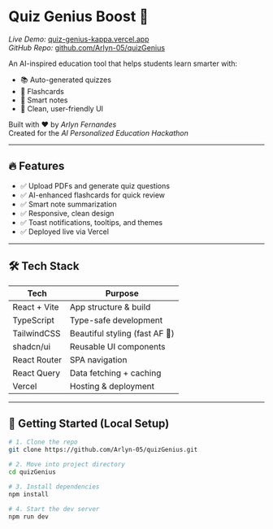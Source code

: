 # Quiz Genius Boost 🚀

*Live Demo:* [quiz-genius-kappa.vercel.app](https://quiz-genius-kappa.vercel.app)  
*GitHub Repo:* [github.com/Arlyn-05/quizGenius](https://github.com/Arlyn-05/quizGenius)

An AI-inspired education tool that helps students learn smarter with:
- 📚 Auto-generated quizzes
- 🧠 Flashcards
- 📝 Smart notes
- 🎨 Clean, user-friendly UI

Built with ❤ by *Arlyn Fernandes*  
Created for the *AI Personalized Education Hackathon*

---

## 🔥 Features

- ✅ Upload PDFs and generate quiz questions
- ✅ AI-enhanced flashcards for quick review
- ✅ Smart note summarization
- ✅ Responsive, clean design
- ✅ Toast notifications, tooltips, and themes
- ✅ Deployed live via Vercel

---

## 🛠 Tech Stack

| Tech        | Purpose                          |
|-------------|----------------------------------|
| React + Vite| App structure & build            |
| TypeScript  | Type-safe development            |
| TailwindCSS | Beautiful styling (fast AF 💅)   |
| shadcn/ui   | Reusable UI components           |
| React Router| SPA navigation                   |
| React Query | Data fetching + caching          |
| Vercel      | Hosting & deployment             |

---

## 🚀 Getting Started (Local Setup)

```bash
# 1. Clone the repo
git clone https://github.com/Arlyn-05/quizGenius.git

# 2. Move into project directory
cd quizGenius

# 3. Install dependencies
npm install

# 4. Start the dev server
npm run dev